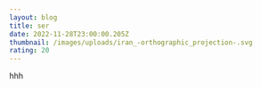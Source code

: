 ```yaml
---
layout: blog
title: ser
date: 2022-11-28T23:00:00.205Z
thumbnail: /images/uploads/iran_-orthographic_projection-.svg
rating: 20
---
```

hhh